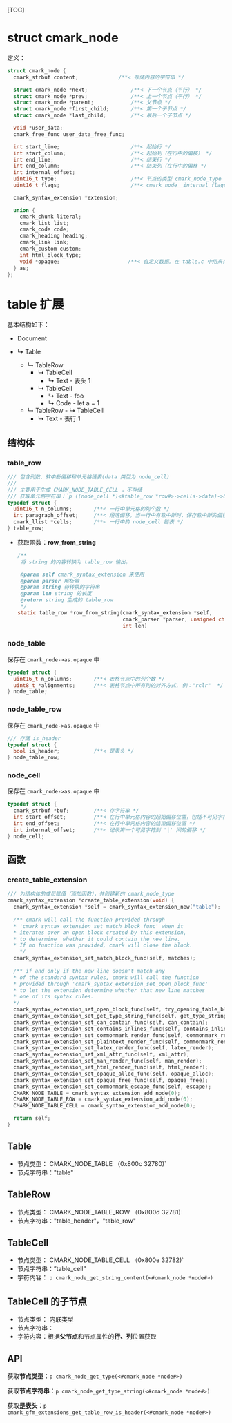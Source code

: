 [TOC]

# struct cmark_node

定义：

```c
struct cmark_node {
  cmark_strbuf content;             /**< 存储内容的字符串 */

  struct cmark_node *next;              /**< 下一个节点（平行） */
  struct cmark_node *prev;              /**< 上一个节点（平行） */
  struct cmark_node *parent;            /**< 父节点 */
  struct cmark_node *first_child;       /**< 第一个子节点 */
  struct cmark_node *last_child;        /**< 最后一个子节点 */

  void *user_data;
  cmark_free_func user_data_free_func;

  int start_line;                       /**< 起始行 */
  int start_column;                     /**< 起始列（在行中的偏移） */
  int end_line;                         /**< 结束行 */
  int end_column;                       /**< 结束列（在行中的偏移 */
  int internal_offset;
  uint16_t type;                        /**< 节点的类型 cmark_node_type */
  uint16_t flags;                       /**< cmark_node__internal_flags */

  cmark_syntax_extension *extension;

  union {
    cmark_chunk literal;
    cmark_list list;
    cmark_code code;
    cmark_heading heading;
    cmark_link link;
    cmark_custom custom;
    int html_block_type;
    void *opaque;                      /**< 自定义数据。在 table.c 中用来存储 node_table, node_table_row 或 node_cell */
  } as;
};
```



#  table 扩展

基本结构如下：

- Document

- ↳ Table
	- ↳ TableRow
	  - ↳ TableCell
	    - ↳ Text - 表头 1
	  - ↳ TableCell
	    - ↳ Text - foo 
	    -  ↳ Code - let a = 1
	-  ↳ TableRow
	  - ↳ TableCell
	    - ↳ Text - 表行 1



## 结构体

### table_row

```c
/// 包含列数、软中断偏移和单元格链表(data 类型为 node_cell)
///
/// 主要用于生成 CMARK_NODE_TABLE_CELL ，不存储
/// 获取单元格字符串：`p ((node_cell *)<#table_row *row#>->cells->data)->buf->ptr`
typedef struct {
  uint16_t n_columns;       /**< 一行中单元格的列个数 */
  int paragraph_offset;     /**< 段落偏移。当一行中有软中断时，保存软中断的偏移位置 */
  cmark_llist *cells;       /**< 一行中的 node_cell 链表 */
} table_row;
```

- 获取函数：**row_from_string**

  ```c
  /**
   将 string 的内容转换为 table_row 输出。
  
   @param self cmark_syntax_extension 未使用
   @param parser 解析器
   @param string 待转换的字符串
   @param len string 的长度
   @return string 生成的 table_row
   */
  static table_row *row_from_string(cmark_syntax_extension *self,
                                    cmark_parser *parser, unsigned char *string,
                                    int len)
  ```

  

### node_table

保存在 `cmark_node->as.opaque` 中

```c
typedef struct {
  uint16_t n_columns;       /**< 表格节点中的列个数 */
  uint8_t *alignments;      /**< 表格节点中所有列的对齐方式, 例："rclr"  */
} node_table;
```



### node_table_row

保存在 `cmark_node->as.opaque` 中

```c
/// 存储 is_header
typedef struct {
  bool is_header;           /**< 是表头 */
} node_table_row;
```

### node_cell

保存在 `cmark_node->as.opaque` 中

```c
typedef struct {
  cmark_strbuf *buf;        /**< 存字符串 */
  int start_offset;         /**< 在行中单元格内容的起始偏移位置，包括不可见字符 */
  int end_offset;           /**< 在行中单元格内容的结束偏移位置 */
  int internal_offset;      /**< 记录第一个可见字符到 '|' 间的偏移 */
} node_cell;
```

## 函数

### create_table_extension

```c
/// 为结构体的成员赋值（添加函数），并创建新的 cmark_node_type
cmark_syntax_extension *create_table_extension(void) {
  cmark_syntax_extension *self = cmark_syntax_extension_new("table");
	
  /** cmark will call the function provided through
  * 'cmark_syntax_extension_set_match_block_func' when it
  * iterates over an open block created by this extension,
  * to determine  whether it could contain the new line.
  * If no function was provided, cmark will close the block.
 	*/
  cmark_syntax_extension_set_match_block_func(self, matches);
  
  /** if and only if the new line doesn't match any
  * of the standard syntax rules, cmark will call the function
  * provided through 'cmark_syntax_extension_set_open_block_func'
  * to let the extension determine whether that new line matches
  * one of its syntax rules.
  */
  cmark_syntax_extension_set_open_block_func(self, try_opening_table_block);
  cmark_syntax_extension_set_get_type_string_func(self, get_type_string);
  cmark_syntax_extension_set_can_contain_func(self, can_contain);
  cmark_syntax_extension_set_contains_inlines_func(self, contains_inlines);
  cmark_syntax_extension_set_commonmark_render_func(self, commonmark_render);
  cmark_syntax_extension_set_plaintext_render_func(self, commonmark_render);
  cmark_syntax_extension_set_latex_render_func(self, latex_render);
  cmark_syntax_extension_set_xml_attr_func(self, xml_attr);
  cmark_syntax_extension_set_man_render_func(self, man_render);
  cmark_syntax_extension_set_html_render_func(self, html_render);
  cmark_syntax_extension_set_opaque_alloc_func(self, opaque_alloc);
  cmark_syntax_extension_set_opaque_free_func(self, opaque_free);
  cmark_syntax_extension_set_commonmark_escape_func(self, escape);
  CMARK_NODE_TABLE = cmark_syntax_extension_add_node(0);
  CMARK_NODE_TABLE_ROW = cmark_syntax_extension_add_node(0);
  CMARK_NODE_TABLE_CELL = cmark_syntax_extension_add_node(0);

  return self;
}
```



## Table

- 节点类型：	CMARK_NODE_TABLE （0x800c 32780)`
- 节点字符串："table"

## TableRow

- 节点类型：	CMARK_NODE_TABLE_ROW （0x800d 32781)
- 节点字符串："table_header"，"table_row"

## TableCell

- 节点类型：	CMARK_NODE_TABLE_CELL （0x800e 32782)`
- 节点字符串：”table_cell”
- 字符内容：    `p cmark_node_get_string_content(<#cmark_node *node#>)`

## TableCell 的子节点

- 节点类型：	内联类型
- 节点字符串：
- 字符内容：根据**父节点**和节点属性的**行、列**位置获取



## API

获取**节点类型**：`p cmark_node_get_type(<#cmark_node *node#>)`

获取**节点字符串**：`p cmark_node_get_type_string(<#cmark_node *node#>)`

获取**是表头**：`p cmark_gfm_extensions_get_table_row_is_header(<#cmark_node *node#>)`

